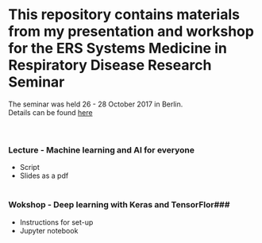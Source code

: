 # This repository contains materials from my presentation and workshop for the ERS Systems Medicine in Respiratory Disease Research Seminar #
The seminar was held 26 - 28 October 2017 in Berlin.  
Details can be found [here](https://www.ersnet.org/research/research-seminars/systems-medicine-in-respiratory-disease)  
<br></br>
### Lecture - Machine learning and AI for everyone ###

* Script
* Slides as a pdf
<br></br>
### Wokshop - Deep learning with Keras and TensorFlor###

* Instructions for set-up
* Jupyter notebook

